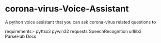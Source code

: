 # corona-virus-Voice-Assistant

A python voice assistant that you can ask corona-virus related questions to


requirements:-
pyttsx3
pywin32
requests
SpeechRecognition
urllib3
ParseHub Docs 
